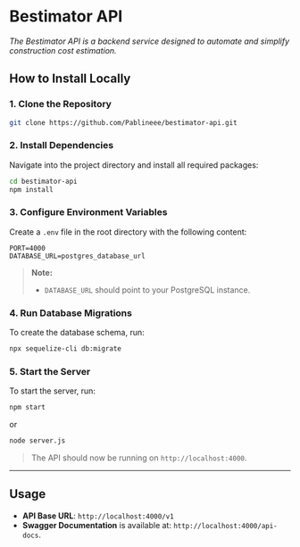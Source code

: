 
# Bestimator API

_The Bestimator API is a backend service designed to automate and simplify construction cost estimation._

## How to Install Locally

### 1. Clone the Repository
```bash
git clone https://github.com/Pablineee/bestimator-api.git
```

### 2. Install Dependencies
Navigate into the project directory and install all required packages:
```bash
cd bestimator-api
npm install
```

### 3. Configure Environment Variables
Create a `.env` file in the root directory with the following content:
```env
PORT=4000
DATABASE_URL=postgres_database_url
```

> **Note:**
> - `DATABASE_URL` should point to your PostgreSQL instance.

### 4. Run Database Migrations
To create the database schema, run:
```bash
npx sequelize-cli db:migrate
```

### 5. Start the Server
To start the server, run:
```bash
npm start
```
or
```bash
node server.js
```

> The API should now be running on `http://localhost:4000`.

---

## Usage

- **API Base URL**: `http://localhost:4000/v1`
- **Swagger Documentation** is available at: `http://localhost:4000/api-docs`.
